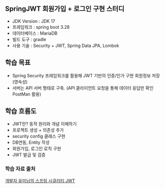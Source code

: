 ## SpringJWT 회원가입 + 로그인 구현 스터디 


- JDK Version : JDK 17 
- 프레임워크 : spring boot 3.28 
- 데이터베이스 : MariaDB
- 빌드 도구 : gradle 
- 사용 기술 : Security + JWT, Spring Data JPA, Lombok

## 학습 목표 
- Spring Security 프레임워크를 활용해 JWT 기반의 인증/인가 구현 회원정보 저장(영속성)
- 서버는 API 서버 형태로 구축. (API 클라이언트 요청을 통해 데이터 응답만 확인 PostMan 활용)

## 학습 흐름도 
- JWT란? 동작 원리와 개념 이해하기
- 프로젝트 생성 + 의존성 추가
- security config 클래스 구현
- DB연동, Entity 작성
- 회원가입, 로그인 로직 구현
- JWT 발급 및 검증

### 학습 자료 출처  
[개발자 유미님의 스프링 시큐리티 JWT ](https://www.youtube.com/playlist?list=PLJkjrxxiBSFCcOjy0AAVGNtIa08VLk1EJ)
